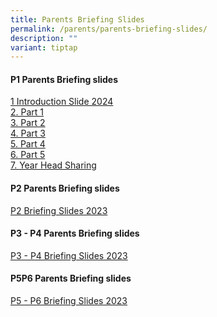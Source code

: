```yaml
---
title: Parents Briefing Slides
permalink: /parents/parents-briefing-slides/
description: ""
variant: tiptap
---
```

<h4><strong>P1 Parents Briefing slides</strong></h4><p><a href="/files/Parents Briefing Slides/2024/Primary_1_Parents_Briefing_2024_Principal.pdf" rel="noopener noreferrer nofollow" target="_blank">1 Introduction Slide 2024</a> <br><a href="/files/Parents%20Briefing%20Slides/2Parents%20Briefing%202023_English.pdf" rel="noopener noreferrer nofollow" target="_blank">2. Part 1</a><br><a href="/files/Parents%20Briefing%20Slides/3Parents%20Briefing%20P1%202023_Mathematics.pdf" rel="noopener noreferrer nofollow" target="_blank">3. Part 2</a><br><a href="/files/Parents%20Briefing%20Slides/4Parents%20Briefing_Mother%20Tongue.pdf" rel="noopener noreferrer nofollow" target="_blank">4. Part 3</a><br><a href="/files/Parents%20Briefing%20Slides/5Parents%20Briefing%20for%20P1%20Parents%202023_PAM_PAL_ALP%20%20-%20%20Compatibility%20Mode.pdf" rel="noopener noreferrer nofollow" target="_blank">5. Part 4</a><br><a href="/files/Parents%20Briefing%20Slides/7Parents%20Briefing_non%20Chinese.pdf" rel="noopener noreferrer nofollow" target="_blank">6. Part 5</a><br><a href="/files/Parents Briefing Slides/2024/Primary_1_Parents_Briefing_2024_YH.pdf" rel="noopener noreferrer nofollow" target="_blank">7. Year Head Sharing</a><br></p><h4><strong>P2 Parents Briefing slides</strong></h4><p><a href="/files/Parents%20Briefing%20Slides/P2%20Briefing/P2%20Parents%20Briefing%202023_parents.pdf" rel="noopener noreferrer nofollow" target="_blank">P2 Briefing Slides 2023</a></p><h4><strong>P3 - P4 Parents Briefing slides</strong></h4><p><a href="/files/Parents%20Briefing%20Slides/P3n4/P3_P4_Parents%20Briefing%20for%20website%2015%20Feb.pdf" rel="noopener noreferrer nofollow" target="_blank">P3 - P4 Briefing Slides 2023</a></p><h4><strong>P5P6 Parents Briefing slides</strong></h4><p><a href="/files/Parents%20Briefing%20Slides/P5n6/P5P6%20Parents%20Briefing%202023_parents.pdf" rel="noopener noreferrer nofollow" target="_blank">P5 - P6 Briefing Slides 2023</a></p>